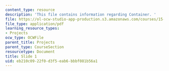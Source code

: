 ```yaml
---
content_type: resource
description: 'This file contains information regarding Container. '
file: https://ol-ocw-studio-app-production.s3.amazonaws.com/courses/15-783j-product-design-and-development-spring-2006/eb210c0922f0d3f5eab6bbbf081b56a1_containner.pdf
file_type: application/pdf
learning_resource_types:
- Projects
ocw_type: OCWFile
parent_title: Projects
parent_type: CourseSection
resourcetype: Document
title: Slide 1
uid: eb210c09-22f0-d3f5-eab6-bbbf081b56a1
---
```

